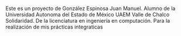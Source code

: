 Este es un proyecto de González Espinosa Juan Manuel. Alumno de la Universidad Autonoma del Estado de México UAEM Valle de Chalco Solidaridad. De la licenciatura en ingeniería en computación. Para la realización de mis prácticas integraticas
